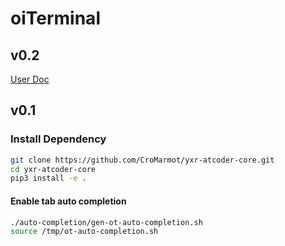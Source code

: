 # oiTerminal

## v0.2

[User Doc](https://cromarmot.github.io/oiTerminal/usage0.2/index.html)

## v0.1

### Install Dependency

```bash
git clone https://github.com/CroMarmot/yxr-atcoder-core.git
cd yxr-atcoder-core
pip3 install -e .
```

#### Enable tab auto completion

```bash
./auto-completion/gen-ot-auto-completion.sh
source /tmp/ot-auto-completion.sh
```
